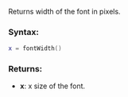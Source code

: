 Returns width of the font in pixels.

### Syntax:
```Lua
x = fontWidth()
```

### Returns:

* **x**: x size of the font.